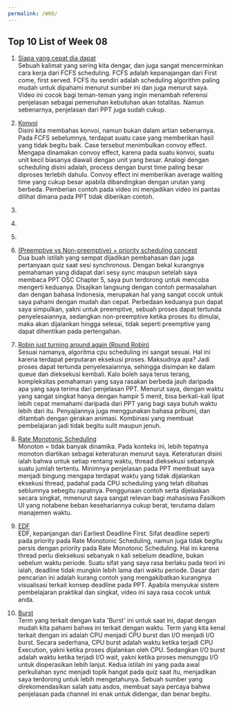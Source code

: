 ```yaml
---
permalink: /W08/
---
```


## Top 10 List of Week 08

1. [Siapa yang cepat dia dapat](https://www.youtube.com/watch?v=VSMAjMfJ6KQ)<br/>
Sebuah kalimat yang sering kita dengar, dan juga sangat mencerminkan cara kerja dari FCFS scheduling. FCFS adalah kepanajangan dari First come, first served. FCFS itu sendiri adalah scheduling algorithm paling mudah untuk dipahami menurut sumber ini dan juga menurut saya. Video ini cocok bagi teman-teman yang ingin menambah referensi penjelasan sebagai pemenuhan kebutuhan akan totalitas. Namun sebenarnya, penjelasan dari PPT juga sudah cukup. 

2. [Konvoi](https://www.youtube.com/watch?v=7DztaVfcfFI)<br/>
Disini kita membahas konvoi, namun bukan dalam artian sebenarnya. Pada FCFS sebelumnya, terdapat suatu case yang memberikan hasil yang tidak begitu baik. Case tersebut menimbulkan convoy effect. Mengapa dinamakan convoy effect, karena pada suatu konvoi, suatu unit kecil biasanya diawali dengan unit yang besar. Analogi dengan scheduling disini adalah, process dengan burst time paling besar diproses terlebih dahulu. Convoy effect ini memberikan average waiting time yang cukup besar apabila dibandingkan dengan urutan yang berbeda. Pemberian contoh pada video ini menjadikan video ini pantas dilihat dimana pada PPT tidak diberikan contoh.

3. []()<br/>

4. []()<br/>

5. []()<br/>

6. [(Preemptive vs Non-preemptive) + priority scheduling concept](https://www.youtube.com/watch?v=GwXQ_eeEjVE)<br/>
Dua buah istilah yang sempat dijadikan pembahasan dan juga pertanyaan quiz saat sesi synchronous. Dengan bekal kurangnya pemahaman yang didapat dari sesy sync maupun setelah saya membaca PPT OSC Chapter 5, saya pun terdorong untuk mencoba mengerti keduanya. Disajikan langsung dengan contoh permasalahan dan dengan bahasa Indonesia, merupakan hal yang sangat cocok untuk saya pahami dengan mudah dan cepat. Perbedaan keduanya pun dapat saya simpulkan, yakni untuk preemptive, sebuah proses dapat tertunda penyelesaiannya, sedangkan non-preemptive ketika proses itu dimulai, maka akan dijalankan hingga selesai, tidak seperti preemptive yang dapat dihentikan pada pertengahan.

7. [Robin just turning around again (Round Robin)](https://www.youtube.com/watch?v=tcZ--OPH0F8)<br/>
Sesuai namanya, algoritma cpu scheduling ini sangat sesuai. Hal ini karena terdapat perputaran eksekusi proses. Maksudnya apa? Jadi proses dapat tertunda penyelesaiannya, sehingga disimpan ke dalam queue dan dieksekusi kembali. Kalo boleh saya terus terang, kompleksitas pemahaman yang saya rasakan berbeda jauh daripada apa yang saya terima dari penjelasan PPT. Menurut saya, dengan waktu yang sangat singkat hanya dengan hampir 5 menit, bisa berkali-kali lipat lebih cepat memahami daripada dari PPT yang bagi saya butuh waktu lebih dari itu. Penyajiannya juga menggunakan bahasa pribumi, dan ditambah dengan gerakan animasi. Kombinasi yang membuat pembelajaran jadi tidak begitu sulit maupun jenuh.

8. [Rate Monotonic Scheduling](https://www.youtube.com/watch?v=xgW8VhEOpFg)<br/> 
Monoton = tidak banyak dinamika. Pada konteks ini, lebih tepatnya monoton diartikan sebagai keteraturan menurut saya. Keteraturan disini ialah bahwa untuk setiap rentang waktu, thread dieksekusi sebanyak suatu jumlah tertentu. Minimnya penjelasan pada PPT membuat saya menjadi bingung mengapa terdapat waktu yang tidak dijalankan eksekusi thread, padahal pada CPU scheduling yang telah dibahas seblumnya sebegitu rapatnya. Penggunaan contoh serta dijelaskan secara singkat, mmenurut saya sangat relevan bagi mahasiswa Fasilkom UI yang notabene beban kesehariannya cukup berat, terutama dalam manajemen waktu. 

9. [EDF](https://www.youtube.com/watch?v=E6KGDpY_XoI)<br/>
EDF, kepanjangan dari Earliest Deadline First. Sifat deadline seperti pada priority pada Rate Monotonic Scheduling, namun juga tidak begitu persis dengan priority pada Rate Monotonic Scheduling. Hal ini karena thread perlu dieksekusi sebanyak n kali sebelum deadline, bukan sebelum waktu periode. Suatu sifat yang saya rasa berlaku pada teori ini ialah, deadline tidak mungkin lebih lama dari waktu periode. Dasar dari pencarian ini adalah kurang contoh yang mengakibatkan kurangnya visualisasi terkait konsep deadline pada PPT. Apabila menyukai sistem pembelajaran praktikal dan singkat, video ini saya rasa cocok untuk anda.

10. [Burst](https://www.youtube.com/watch?v=pVzb3TUcDLo)<br/>
Term yang terkait dengan kata 'Burst' ini untuk saat ini, dapat dengan mudah kita pahami bahwa ini terkait dengan waktu. Term yang kita kenal terkait dengan ini adalah CPU menjadi CPU burst dan I/O menjadi I/O burst. Secara sederhana, CPU burst adalah waktu ketika terjadi CPU Execution, yakni ketika proses dijalankan oleh CPU. Sedangkan I/O burst adalah waktu ketika terjadi I/O wait, yakni ketika proses menunggu I/O untuk dioperasikan lebih lanjut. Kedua istilah ini yang pada awal perkuliahan sync menjadi topik hangat pada quiz saat itu, menjadikan saya terdorong untuk lebih mengetahunya. Sebuah sumber yang direkomendasikan salah satu asdos, membuat saya percaya bahwa penjelasan pada channel ini enak untuk didengar, dan benar begitu.
